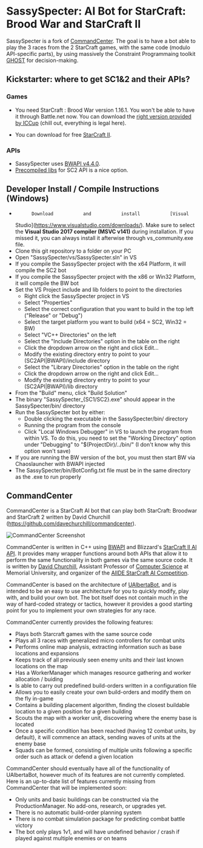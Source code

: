 # SassySpecter: AI Bot for StarCraft: Brood War and StarCraft II

SassySpecter is a fork of [CommandCenter](https://github.com/davechurchill/commandcenter).
The  goal is  to have  a  bot able  to play  the  3 races  from the  2
StarCraft games,  with the same  code (modulo API-specific  parts), by
using   massively   the    Constraint   Programmaing   toolkit   [GHOST](https://github.com/richoux/GHOST) for decision-making. 

## Kickstarter: where to get SC1&2 and their APIs?

### Games
* You need StarCraft : Brood War version 1.16.1. You won't be able to
  have it through  Battle.net now. You can download  the [right version
  provided   by  ICCup](http://files.theabyss.ru/sc/starcraft.zip)   (chill  out,   everything  is   legal  here).
  
* You can download for free [StarCraft II](https://www.blizzard.com/en-us/download/confirmation?platform=windows&locale=en_US&version=LIVE&id=sc2).
  
### APIs
* SassySpecter uses [BWAPI v4.4.0](https://github.com/bwapi/bwapi/releases/tag/v4.4.0).
* [Precompiled libs](http://blzdistsc2-a.akamaihd.net/SC2API_Binary_vs2017.zip) for
  SC2 API is a nice option.

## Developer Install / Compile Instructions (Windows)
*           Download           and           install           [Visual
  Studio](https://www.visualstudio.com/downloads/).   Make   sure   to
  select  the  **Visual  Studio  2017 compiler  (MSVC  v141)**  during
  installation. If you missed it, you can always install it afterwise
  through vs_community.exe file.
* Clone this git repository to a folder on your PC
* Open "SassySpecter/vs/SassySpecter.sln" in VS
* If you compile the SassySpecter project with the x64 Platform, it will compile the SC2 bot
* If you compile the SassySpecter project with the x86 or Win32 Platform, it will compile the BW bot
* Set the VS Project include and lib folders to point to the directories
  * Right click the SassySpecter project in VS
  * Select "Properties"
  * Select the correct configuration that you want to build in the top left ("Release" or "Debug")
  * Select the target platform you want to build (x64 = SC2, Win32 = BW)
  * Select "VC++ Directories" on the left
  * Select the "Include Directories" option in the table on the right
  * Click the dropdown arrow on the right and click Edit...
  * Modify the existing directory entry to point to your (SC2API|BWAPI)/include directory
  * Select the "Library Directories" option in the table on the right
  * Click the dropdown arrow on the right and click Edit...
  * Modify the existing directory entry to point to your (SC2API|BWAPI)/lib directory
* From the "Build" menu, click "Build Solution"
* The binary "SassySpecter_{SC1/SC2}.exe" should appear in the SassySpecter/bin/ directory
* Run the SassySpecter bot by either:
  * Double clicking the executable in the SassySpecter/bin/ directory
  * Running the program from the console
  * Click "Local Windows Debugger" in VS to launch the program from within VS. To do this, you need to set the "Working Directory" option under "Debugging" to "$(ProjectDir)/../bin/" (I don't know why this option won't save)
* If you are running the BW version of the bot, you must then start BW via Chaoslauncher with BWAPI injected
* The SassySpecter/bin/BotConfig.txt file must be in the same directory as the .exe to run properly

## CommandCenter

CommandCenter  is a  StarCraft AI  bot that  can play  both StarCraft:
Broodwar and StarCraft 2 written by David Churchill (https://github.com/davechurchill/commandcenter).

![CommandCenter Screenshot](https://i.imgur.com/SbTymsO.jpg)

CommandCenter is written in C++ using [BWAPI](https://github.com/bwapi/bwapi) and Blizzard's [StarCraft II AI API](https://github.com/Blizzard/s2client-api). It provides many wrapper functions around both APIs that allow it to perform the same functionality in both games via the same source code. It is written by [David Churchill](http://www.cs.mun.ca/~dchurchill/), Assistant Professor of [Computer Science](https://www.cs.mun.ca/) at Memorial University, and organizer of the [AIIDE StarCraft AI Competition](http://www.cs.mun.ca/~dchurchill/starcraftaicomp/).

CommandCenter is based on the architecture of [UAlbertaBot](https://github.com/davechurchill/ualbertabot/wiki), and is intended to be an easy to use architecture for you to quickly modify, play with, and build your own bot. The bot itself does not contain much in the way of hard-coded strategy or tactics, however it provides a good starting point for you to implement your own strategies for any race. 

CommandCenter currently provides the following features:
* Plays both Starcraft games with the same source code
* Plays all 3 races with generalized micro controllers for combat units
* Performs online map analysis, extracting information such as base locations and expansions
* Keeps track of all previously seen enemy units and their last known locations on the map
* Has a WorkerManager which manages resource gathering and worker allocation / buiding
* Is able to carry out predefined build-orders written in a configuration file
* Allows you to easily create your own build-orders and modify them on the fly in-game
* Contains a building placement algorithm, finding the closest buildable location to a given position for a given building 
* Scouts the map with a worker unit, discovering where the enemy base is located
* Once a specific condition has been reached (having 12 combat units, by default), it will commence an attack, sending waves of units at the enemy base
* Squads can be formed, consisting of multiple units following a specific order such as attack or defend a given location

CommandCenter should eventually have all of the functionality of UAlbertaBot, however much of its features are not currently completed. Here is an up-to-date list of features currently missing from CommandCenter that will be implemented soon:
* Only units and basic buildings can be constructed via the ProductionManager. No add-ons, research, or upgrades yet.
* There is no automatic build-order planning system
* There is no combat simulation package for predicting combat battle victory
* The bot only plays 1v1, and will have undefined behavior / crash if played against multiple enemies or on teams
